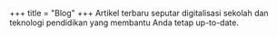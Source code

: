 +++
title = "Blog"
+++
Artikel terbaru seputar digitalisasi sekolah dan teknologi pendidikan
              yang membantu Anda tetap up-to-date.